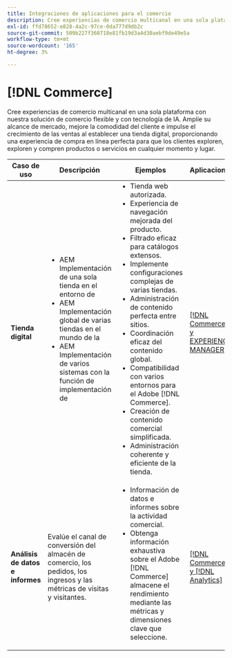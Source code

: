 ```yaml
---
title: Integraciones de aplicaciones para el comercio
description: Cree experiencias de comercio multicanal en una sola plataforma con nuestra solución de comercio flexible y con tecnología de IA.
exl-id: ffd78652-e828-4a2c-97ce-0da777d9db2c
source-git-commit: 509b227f360718e81fb19d3a4d30aebf9de49e5a
workflow-type: tm+mt
source-wordcount: '165'
ht-degree: 3%

---
```


# [!DNL Commerce]

Cree experiencias de comercio multicanal en una sola plataforma con nuestra solución de comercio flexible y con tecnología de IA. Amplíe su alcance de mercado, mejore la comodidad del cliente e impulse el crecimiento de las ventas al establecer una tienda digital, proporcionando una experiencia de compra en línea perfecta para que los clientes exploren, exploren y compren productos o servicios en cualquier momento y lugar.

<table>

<thead>
    <tr>
      <th>Caso de uso</th>
      <th>Descripción</th>
      <th>Ejemplos</th>
      <th>Aplicaciones</th>
    </tr>
  </thead>
  <tbody>
 <tr>
   <td><strong>Tienda digital</strong></td>
   <td><ul style="margin-top: 0;">
          <li>AEM Implementación de una sola tienda en el entorno de
          <li>AEM Implementación global de varias tiendas en el mundo de la</li>
          <li>AEM Implementación de varios sistemas con la función de implementación de</li>
        </ul>
  </td>
   <td>
    <ul style="margin-top: 0;">
          <li>Tienda web autorizada.</li>
          <li>Experiencia de navegación mejorada del producto.</li>
          <li>Filtrado eficaz para catálogos extensos.</li>
          <li>Implemente configuraciones complejas de varias tiendas.</li>
          <li>Administración de contenido perfecta entre sitios.</li>
          <li>Coordinación eficaz del contenido global.</li>
          <li>Compatibilidad con varios entornos para el Adobe [!DNL Commerce].</li>
          <li>Creación de contenido comercial simplificada.</li>
          <li>Administración coherente y eficiente de la tienda.</li>
      </ul>
    </td>
   <td><a href="/help/integrations/integrations-between-applications/experience-manager/experience-manager-commerce.md">[!DNL Commerce] y EXPERIENCE MANAGER</a></td>
 </tr> 
 <tr>
   <td><strong>Análisis de datos e informes<strong></td>
   <td>Evalúe el canal de conversión del almacén de comercio, los pedidos, los ingresos y las métricas de visitas y visitantes.</td>
   <td><ul style="margin-top: 0;"><li>Información de datos e informes sobre la actividad comercial.</li><li>Obtenga información exhaustiva sobre el Adobe [!DNL Commerce] almacene el rendimiento mediante las métricas y dimensiones clave que seleccione.</li></ul></td>
   <td><a href="/help/integrations/integrations-between-applications/commerce/commerce-analytics.md">[!DNL Commerce] y [!DNL Analytics]</a></td>
 </tr>
 </tbody>
 </table>
